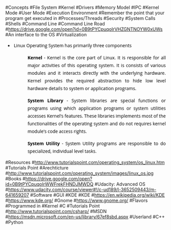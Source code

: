 #Concepts
#File System
#Kernel
#Drivers
#Memory Model
#IPC
#Kernel Mode
#User Mode
#Execution Environment
#Remember the point that your program get executed in
#Processes/Threads
#Security
#System Calls
#Shells
#Command Line
#Command Line Road
#https://drive.google.com/open?id=0B9tPYCpuqoIrVHZGNTNOYW0xUWs
#An interface to the OS
#Virtualization
* <p style="box-sizing: border-box; color: rgb(0, 0, 0); line-height: 24px; margin: 0em 0.2em 1em; word-wrap: break-word; padding: 0px; text-align: justify; font-family: 'Open Sans', Arial, sans-serif;">Linux Operating System has primarily three components</p><ul class="list" style="box-sizing: border-box; color: rgb(49, 49, 49); font-family: 'Open Sans', Arial, sans-serif; line-height: 22px;"><li style="box-sizing: border-box; line-height: 24px; margin-bottom: 5px; padding: 0px 0px 0px 19px; list-style: none; color: rgb(0, 0, 0); background: url(http://www.tutorialspoint.com/images/icon-bullet.png) 0px 4px no-repeat;"><p style="box-sizing: border-box; margin: 0em 0.2em 1em; word-wrap: break-word; padding: 0px; text-align: justify;"><b style="box-sizing: border-box;">Kernel</b>&nbsp;- Kernel is the core part of Linux. It is responsible for all major activities of this operating system. It is consists of various modules and it interacts directly with the underlying hardware. Kernel provides the required abstraction to hide low level hardware details to system or application programs.</p></li><li style="box-sizing: border-box; line-height: 24px; margin-bottom: 5px; padding: 0px 0px 0px 19px; list-style: none; color: rgb(0, 0, 0); background: url(http://www.tutorialspoint.com/images/icon-bullet.png) 0px 4px no-repeat;"><p style="box-sizing: border-box; margin: 0em 0.2em 1em; word-wrap: break-word; padding: 0px; text-align: justify;"><b style="box-sizing: border-box;">System Library</b>&nbsp;- System libraries are special functions or programs using which application programs or system utilities accesses Kernel's features. These libraries implements most of the functionalities of the operating system and do not requires kernel module's code access rights.</p></li><li style="box-sizing: border-box; line-height: 24px; margin-bottom: 5px; padding: 0px 0px 0px 19px; list-style: none; color: rgb(0, 0, 0); background: url(http://www.tutorialspoint.com/images/icon-bullet.png) 0px 4px no-repeat;"><p style="box-sizing: border-box; margin: 0em 0.2em 1em; word-wrap: break-word; padding: 0px; text-align: justify;"><b style="box-sizing: border-box;">System Utility</b>&nbsp;- System Utility programs are responsible to do specialized, individual level tasks.</p></li></ul>
#Resources
#http://www.tutorialspoint.com/operating_system/os_linux.htm
#Tutorials Point
#Arechticture
#http://www.tutorialspoint.com/operating_system/images/linux_os.jpg
#Books
#https://drive.google.com/open?id=0B9tPYCpuqoIrWWFrekFHNDJMWDQ
#Udacity: Advanced OS
#https://www.udacity.com/course/viewer#!/c-ud189/l-3652509443/m-641659207
#Software
#GUI
#KDE
#KDE
#https://en.wikipedia.org/wiki/KDE
#https://www.kde.org/
#Gnome
#https://www.gnome.org/
#Flavors
#Programmed in
#Kernel
#C
#Tutorials Point
#http://www.tutorialspoint.com/csharp/
#MSDN
#https://msdn.microsoft.com/en-us/library/67ef8sbd.aspx
#Userland
#C++
#Python
